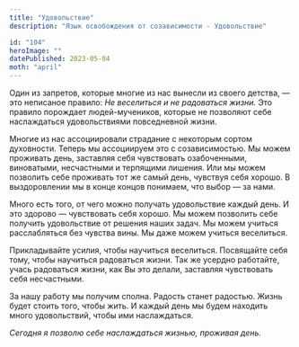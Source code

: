 ```yaml
---
title: "Удовольствие"
description: "Язык освобождения от созависимости - Удовольствие"

id: "104"
heroImage: ""
datePublished: 2023-05-04
moth: "april"
---
```


Один из запретов, которые многие из нас вынесли из своего детства, — это
неписаное правило: _Не_ _веселиться_ _и_ _не_ _радоваться_ _жизни._ Это
правило порождает людей-мучеников, которые не позволяют себе наслаждаться
удовольствиями повседневной жизни.

Многие из нас ассоциировали страдание с некоторым сортом духовности. Теперь мы
ассоциируем это с созависимостью. Мы можем проживать день, заставляя себя
чувствовать озабоченными, виноватыми, несчастными и терпящими лишения. Или мы
можем позволить себе проживать тот же самый день, чувствуя себя хорошо. В
выздоровлении мы в конце концов понимаем, что выбор — за нами.

Много есть того, от чего можно получать удовольствие каждый день. И это
здорово — чувствовать себя хорошо. Мы можем позволить себе получить
удовольствие от решения наших задач. Мы можем учиться расслабляться без
чувства вины. Мы даже можем учиться веселиться.

Прикладывайте усилия, чтобы научиться веселиться. Посвящайте себя тому, чтобы
научиться радоваться жизни. Так же усердно работайте, учась радоваться жизни,
как Вы это делали, заставляя чувствовать себя несчастными.

За нашу работу мы получим сполна. Радость станет радостью. Жизнь будет стоить
того, чтобы жить. И каждый день мы будем находить много удовольствий, чтобы
ими наслаждаться.

_Сегодня_ _я_ _позволю_ _себе_ _наслаждаться_ _жизнью,_ _проживая_ _день._
